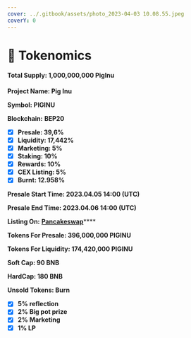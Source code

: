 ```yaml
---
cover: ../.gitbook/assets/photo_2023-04-03 10.08.55.jpeg
coverY: 0
---
```


# 🐽 Tokenomics

#### Total Supply: 1,000,000,000 PigInu

**Project Name: Pig Inu**

**Symbol: PIGINU**

**Blockchain:** **BEP20**

* [x] **Presale: 39,6%**
* [x] **Liquidity: 17,442%**
* [x] **Marketing: 5%**&#x20;
* [x] **Staking: 10%**
* [x] **Rewards: 10%**
* [x] **CEX Listing: 5%**
* [x] **Burnt: 12.958%**

**Presale Start Time: 2023.04.05 14:00 (UTC)**

**Presale End Time: 2023.04.06 14:00 (UTC)**

**Listing On:** [**Pancakeswap**](https://pancakeswap.finance/swap?outputCurrency=0x9202De1818D6e366Fe09428244EF9D3152FB24d7)****

**Tokens For Presale: 396,000,000 PIGINU**

**Tokens For Liquidity: 174,420,000 PIGINU**

**Soft Cap: 90 BNB**

**HardCap: 180 BNB**

**Unsold Tokens: Burn**

* [x] **5% reflection**&#x20;
* [x] **2% Big pot prize** &#x20;
* [x] **2% Marketing**&#x20;
* [x] **1% LP**
